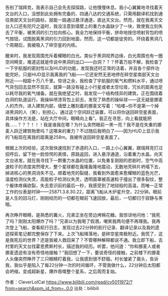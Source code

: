 <!-- title: Markdown文章测试 -->
<!-- headimg: ./outer wilds.jpg -->
<!-- date: 2024/8/03 -->

<!--
文章标题：
作者：孤帆Gufandf
校对：
启动日期：
资料来源：
-->

告别了瑞拜克，我表示自己会先去探探路，让他慢慢休息。我小心翼翼地寻找着天文台的入口，没想到此处拥有完备的、四通八达的交通系统，只需用翻译机找到通往南部天文台的路标，就能一路通过悬浮通道，直达天文台。然而，就在我离天文台入口还有咫尺之遥时，我没注意到墙壁上的重力水晶缺少了一块，致使我立刻失去了平衡，被黑洞的引力拉向核心。我全力地保持平衡，拼命地按住喷射背包的喷气按钮，试图脱离黑洞的引力回到地面，然而，这一切都是徒劳的。环绕着黑洞几个周期后，我被吸入了碎空星的内核。

醒来时，我发现周围充斥着耀眼的白光。类似于黑洞视界边缘，白光周围也有一圈空间畸变，难道这就是传说中黑洞的出口——白洞？？？怀着万般不解，我检查了一下宇航服的密封性以及HUD的功能，发现我还时正常的活着，并且各个部件功能完好。只是HUD显示我离我的飞船——它还安然无恙地停在碎空星南部天文台附近——相距十万八千里。惊讶之余，我检查了宇航服的氧气和燃料水平，通过喷气背包回去显然不现实，就算一路没有碰上小行星或者太空垃圾，冗长的距离也足以耗尽我的氧气储备。就在我绝望之时，我发现一个结构怪异的建筑，正在围绕着白洞的轨道运行。我操纵喷漆背包上前去，发现了熟悉的操纵球——这无疑是挪麦人的杰作。进入建筑内部，墙壁上雕刻着的挪麦文写着：“哈喽~你不是第一个掉进黑洞的人（笑），别担心，通过这个空间跃迁装置，可以将你送回碎空星表面，具体操作方法是，站在大厅中间，眼睛向上看”。我正在寻思，向上看就能把我……？？？！！！我是谁我在哪？为什么突然眼前一黑一亮？我不是在失重的挪麦人跃迁建筑物里吗？这哪来的重力？不过随后我明白了——因为HUD上显示我的飞船现在离我的距离是258m。我被传送回碎空星表面了。

根据上次的经验，这次我快速找到了赤道的入口，一路上小心翼翼，跟瑞拜克打过招呼后，留下他一脸惊愕的表情，原路返回，进入悬浮通道，沿着重力水晶，向天文台进发。就在我寻找下一颗重力水晶的位置，以免重复刚刚的悲剧时，空气中高速粒子的浓度突然增大，整个星球都在轰隆轰隆地震动，无数地壳碎片坍塌下去，掉进核心的黑洞消失不见。顺着地壳的裂缝，我看到外面愈来愈耀眼的蓝色光芒，温度检测仪失灵，高能粒子检测仪失灵，透明面罩被高速粒子撞出了很多裂纹，整个躯体疼痛欲裂，失去意识前的最后一秒，我感受到了地狱般的高温，而唯一正常工作的仪表是时钟——25871.3.8.30.22，距离飞船从木炉星升空，22分钟。眼前是人生的回马灯，刚刚经历的一切都在眼前飞速回放，最后，一切都归于寂静与黑暗。

再次睁开眼睛，是熟悉的篝火，兄弟正坐在旁边烤棉花糖。我惊讶地问他：“我死了吗？刚刚太阳爆炸了吗？”兄弟以为我喝了假酒，嘲笑我两句便不再理我。我再次登上飞船，查看航行日志，发现过去22分钟的航行记录、翻译记录以及我的遗迹探索笔记都完整保存了下来。上次飞船降落地，是碎空星南极附近。我慌了，这是我死后的世界？还是我被人救回来了？不管哪种解释都说不通。我立即下船，去村里的天文台找霍恩费斯村长，描述我的经历。听罢，他问道：“你和挪麦人或者挪麦遗迹有没有奇怪地接触？”我回想了一下，要说奇怪的接触，之前楼下的挪麦人头像突然睁开了三只眼睛盯着我，让我感到很不舒服。村长皱紧了眉头，告诉我，我似乎是陷入了每22分钟一次的时间循环，不管我做什么，22分钟后太阳都会坍缩，变成超新星，爆炸吞噬整个星系，之后周而复始。 

作者：CleverLolCat https://www.bilibili.com/read/cv5011972/?from=search&spm_id_from=..0.0 出处：bilibili